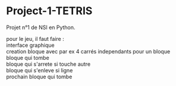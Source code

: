 # Project-1-TETRIS

Projet n°1 de NSI en Python.

pour le jeu, il faut faire :
  <br>interface graphique
  <br> creation bloque avec par ex 4 carrés independants pour un bloque
  <br>bloque qui tombe 
  <br> bloque qui s'arrete si touche autre
  <br>bloque qui s'enleve si ligne
  <br>prochain bloque qui tombe
